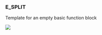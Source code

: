 ### E\_SPLIT

Template for an empty basic function block

![](https://user-images.githubusercontent.com/113907528/204903912-7de687db-3d82-46dc-80ba-a9d68534c1e3.png)
